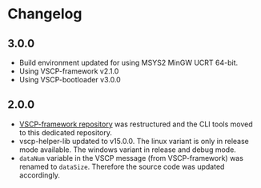 # Changelog

## 3.0.0

  * Build environment updated for using MSYS2 MinGW UCRT 64-bit.
  * Using VSCP-framework v2.1.0
  * Using VSCP-bootloader v3.0.0

## 2.0.0

  * [VSCP-framework repository](https://github.com/BlueAndi/vscp-framework) was restructured and the CLI tools moved to this dedicated repository.
  * vscp-helper-lib updated to v15.0.0. The linux variant is only in release mode available. The windows variant in release and debug mode.
  * ```dataNum``` variable in the VSCP message (from VSCP-framework) was renamed to ```dataSize```. Therefore the source code was updated accordingly.
